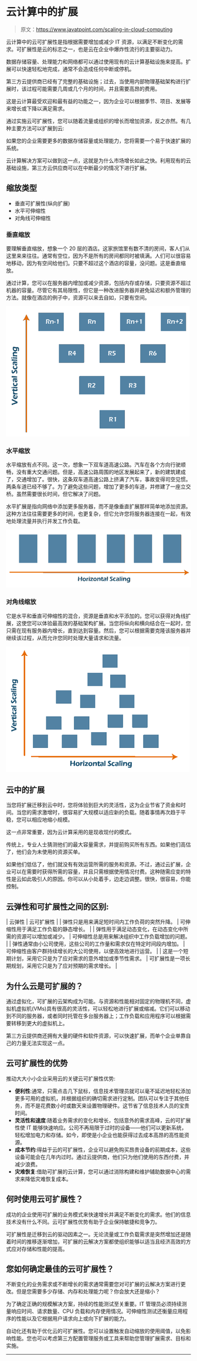# 云计算中的扩展

> 原文：<https://www.javatpoint.com/scaling-in-cloud-computing>

云计算中的云可扩展性是指根据需要增加或减少 IT 资源，以满足不断变化的需求。可扩展性是云的标志之一，也是云在企业中爆炸性流行的主要驱动力。

数据存储容量、处理能力和网络都可以通过使用现有的云计算基础设施来提高。扩展可以快速轻松地完成，通常不会造成任何中断或停机。

第三方云提供商已经有了完整的基础设施；过去，当使用内部物理基础架构进行扩展时，该过程可能需要几周或几个月的时间，并且需要高昂的费用。

这是云计算最受欢迎和最有益的功能之一，因为企业可以根据季节、项目、发展等来增长或下降以满足需求。

通过实施云可扩展性，您可以随着流量或组织的增长而增加资源，反之亦然。有几种主要方法可以扩展到云:

如果您的企业需要更多的数据存储容量或处理能力，您将需要一个易于快速扩展的系统。

云计算解决方案可以做到这一点，这就是为什么市场增长如此之快。利用现有的云基础设施，第三方云供应商可以在中断最少的情况下进行扩展。

## 缩放类型

*   垂直可扩展性(纵向扩展)
*   水平可伸缩性
*   对角线可伸缩性

### 垂直缩放

要理解垂直缩放，想象一个 20 层的酒店。这家旅馆里有数不清的房间，客人们从这里来来往往。通常有空位，因为不是所有的房间都同时被填满。人们可以很容易地移动，因为有空间给他们。只要不超过这个酒店的容量，没问题。这是垂直缩放。

通过计算，您可以在服务器内增加或减少资源，包括内存或存储，只要资源不超过机器的容量。尽管它有其局限性，但它是一种改进服务器并避免延迟和额外管理的方法。就像在酒店的例子中，资源可以来去自如，只要有空间。

![Scaling in Cloud Computing](img/d67cc12048780eead53227805aae2c13.png)

### 水平缩放

水平缩放有点不同。这一次，想象一下双车道高速公路。汽车在各个方向行驶顺畅，没有重大交通问题。但是，高速公路周围的地区发展起来了，新的建筑建成了，交通增加了。很快，这条双车道高速公路上挤满了汽车，事故变得司空见惯。两条车道已经不够了。为了避免这些问题，增加了更多的车道，并修建了一座立交桥。虽然需要很长时间，但它解决了问题。

水平扩展是指向网络中添加更多服务器，而不是像垂直扩展那样简单地添加资源。这种方法往往需要更多的时间，也更复杂，但它允许您将服务器连接在一起，有效地处理流量并执行并发工作负载。

![Scaling in Cloud Computing](img/fa9709a177ad6e278bf9178460597dc1.png)

### 对角线缩放

它是水平和垂直可伸缩性的混合，资源是垂直和水平添加的。您可以获得对角线扩展，这使您可以体验最高效的基础架构扩展。当您将纵向和横向结合在一起时，您只需在现有服务器内增长，直到达到容量。然后，您可以根据需要克隆该服务器并继续该过程，从而允许您同时处理大量请求和流量。

![Scaling in Cloud Computing](img/077e4fdb96f3c4c39de65042bb3727f2.png)

## 云中的扩展

当您将扩展迁移到云中时，您将体验到巨大的灵活性，这为企业节省了资金和时间。当您的需求激增时，很容易扩大规模以适应新的负载。随着事情再次趋于平稳，您可以相应地缩小规模。

这一点非常重要，因为云计算采用的是现收现付的模式。

传统上，专业人士猜测他们的最大容量需求，并提前购买所有东西。如果他们高估了，他们会为未使用的资源买单。

如果他们低估了，他们就没有有效运营所需的服务和资源。不过，通过云扩展，企业可以在需要时获得所需的容量，并且只需根据使用情况付费。这种随需应变的特性是云如此吸引人的原因。你可以从小处着手，边走边调整。很快，很容易，你能控制。

## 云弹性和可扩展性之间的区别:

| 云弹性 | 云可扩展性 |
| 弹性只是用来满足短时间内工作负荷的突然升降。 | 可伸缩性用于满足工作负载的静态增长。 |
| 弹性用于满足动态变化，在动态变化中所需的资源可以增加或减少。 | 可伸缩性总是用来解决组织中工作负载增加的问题。 |
| 弹性通常由小公司使用，这些公司的工作量和需求仅在特定时间段内增加。 | 可伸缩性由客户群持续增长的大公司使用，以便高效地进行运营。 |
| 这是一个短期计划，采用它只是为了应对需求的意外增加或季节性需求。 | 可扩展性是一项长期规划，采用它只是为了应对预期的需求增长。 |

## 为什么云是可扩展的？

通过虚拟化，可扩展的云架构成为可能。与资源和性能相对固定的物理机不同，虚拟机虚拟机(VMs)具有很高的灵活性，可以轻松地进行扩展或缩减。它们可以移动到不同的服务器，或者同时托管在多台服务器上；工作负载和应用程序可以根据需要转移到更大的虚拟机上。

第三方云提供商还拥有大量的硬件和软件资源，可以快速扩展，而单个企业单靠自己的力量无法实现这一点。

## 云可扩展性的优势

推动大大小小企业采用云的关键云可扩展性优势:

*   **便利性**:通常，只需点击几下鼠标，信息技术管理员就可以毫不延迟地轻松添加更多可用的虚拟机，并根据组织的确切需求进行定制。团队可以专注于其他任务，而不是花费数小时或数天来设置物理硬件。这节省了信息技术人员的宝贵时间。
*   **灵活性和速度**:随着业务需求的变化和增长，包括意外的需求高峰，云的可扩展性使 IT 能够快速响应。公司不再局限于过时的设备——他们可以更新系统，轻松增加电力和存储。如今，即使是小企业也能获得过去成本高昂的高性能资源。
*   **成本节约**:得益于云的可扩展性，企业可以避免购买昂贵设备的前期成本，这些设备可能会在几年内过时。通过云提供商，他们只为他们使用的东西付费，并减少浪费。
*   **灾难恢复**:借助可扩展的云计算，您可以通过消除构建和维护辅助数据中心的需求来降低灾难恢复成本。

## 何时使用云可扩展性？

成功的企业使用可扩展的业务模式来快速增长并满足不断变化的需求。他们的信息技术没有什么不同。云可扩展性优势有助于企业保持敏捷和竞争力。

可扩展性是迁移到云的驱动因素之一。无论流量或工作负载需求是突然增加还是随着时间的推移逐渐增加，可扩展的云解决方案都使组织能够以适当且经济高效的方式应对存储和性能的提高。

## 您如何确定最佳的云可扩展性？

不断变化的业务需求或不断增长的需求通常需要您对可扩展的云解决方案进行更改。但是您需要多少存储、内存和处理能力呢？你会放大还是缩小？

为了确定正确的规模解决方案，持续的性能测试至关重要。IT 管理员必须持续测量响应时间、请求数量、CPU 负载和内存使用情况。可伸缩性测试还衡量应用程序的性能以及它根据用户请求向上或向下扩展的能力。

自动化还有助于优化云的可扩展性。您可以设置触发自动缩放的使用阈值，以免影响性能。您也可以考虑第三方配置管理服务或工具来帮助您管理扩展需求、目标和实施。

* * *